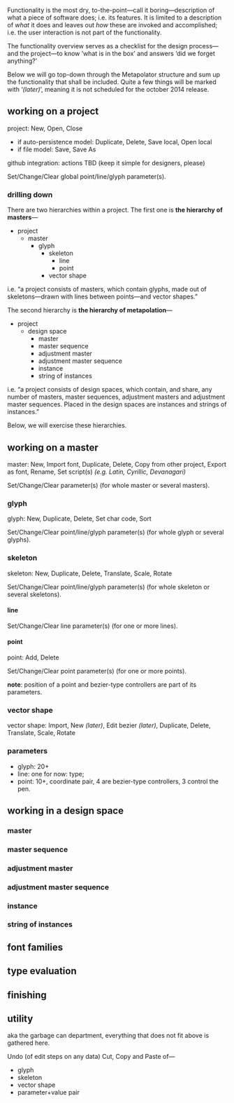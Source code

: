 Functionality is the most dry, to-the-point—call it boring—description of what a piece of software does; i.e. its features. It is limited to a description of _what_ it does and leaves out _how_ these are invoked and accomplished; i.e. the user interaction is not part of the functionality.

The functionality overview serves as a checklist for the design process—and the project—to know ’what is in the box’ and answers ‘did we forget anything?’

Below we will go top-down through the Metapolator structure and sum up the functionality that shall be included. Quite a few things will be marked with ‘_(later)_’, meaning it is not scheduled for the october 2014 release.

## working on a project

project: New, Open, Close

* if auto-persistence model: Duplicate, Delete, Save local, Open local
* if file model: Save, Save As

github integration: actions TBD (keep it simple for designers, please)

Set/Change/Clear global point/line/glyph parameter(s).

### drilling down
There are two hierarchies within a project. The first one is **the hierarchy of masters**—
* project
  * master
    * glyph
      * skeleton
        * line
        * point
      * vector shape

i.e. “a project consists of masters, which contain glyphs, made out of skeletons—drawn with lines between points—and vector shapes.”

The second hierarchy is **the hierarchy of metapolation**—

* project
  * design space
    * master
    * master sequence
    * adjustment master
    * adjustment master sequence
    * instance
    * string of instances

i.e. “a project consists of design spaces, which contain, and share, any number of masters, master sequences, adjustment masters and adjustment master sequences. Placed in the design spaces are instances and strings of instances.”

Below, we will exercise these hierarchies.

## working on a master
master: New, Import font, Duplicate, Delete, Copy from other project, Export as font, Rename, Set script(s) _(e.g. Latin, Cyrillic, Devanagari)_

Set/Change/Clear parameter(s) (for whole master or several masters).

### glyph
glyph: New, Duplicate, Delete, Set char code, Sort

Set/Change/Clear point/line/glyph parameter(s) (for whole glyph or several glyphs).

### skeleton
skeleton: New, Duplicate, Delete, Translate, Scale, Rotate

Set/Change/Clear point/line/glyph parameter(s) (for whole skeleton or several skeletons).

#### line
Set/Change/Clear line parameter(s) (for one or more lines).

#### point
point: Add, Delete

Set/Change/Clear point parameter(s) (for one or more points).

**note**: position of a point and bezier-type controllers are part of its parameters.

### vector shape
vector shape: Import, New _(later)_, Edit bezier _(later)_, Duplicate, Delete, Translate, Scale, Rotate

### parameters

* glyph: 20+
* line: one for now: type;
* point: 10+, coordinate pair, 4 are bezier-type controllers, 3 control the pen.

## working in a design space

### master

### master sequence

### adjustment master

### adjustment master sequence

### instance

### string of instances

## font families

## type evaluation

## finishing

## utility
aka the garbage can department, everything that does not fit above is gathered here.

Undo (of edit steps on any data)
Cut, Copy and Paste of—

* glyph
* skeleton
* vector shape
* parameter+value pair